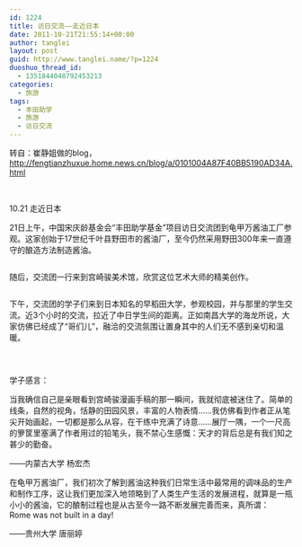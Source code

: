 ```yaml
---
id: 1224
title: 访日交流——走近日本
date: 2011-10-21T21:55:14+00:00
author: tanglei
layout: post
guid: http://www.tanglei.name/?p=1224
duoshuo_thread_id:
  - 1351844048792453213
categories:
  - 旅游
tags:
  - 丰田助学
  - 旅游
  - 访日交流
---
```

转自：崔静姐做的blog，http://fengtianzhuxue.home.news.cn/blog/a/0101004A87F40BB5190AD34A.html

&nbsp;

10.21 走近日本
  
21日上午，中国宋庆龄基金会“丰田助学基金”项目访日交流团到龟甲万酱油工厂参观。这家创始于17世纪千叶县野田市的酱油厂，至今仍然采用野田300年来一直遵守的酿造方法制造酱油。

<p style="text-indent: 0px;" align="center">
  <a href="http://misc.home.news.cn/public/images/original/00/40/AA/1A/1A.jpg" target="_blank"><img src="http://misc.home.news.cn/public/images/original/00/40/AA/1A/1A.jpg" alt=""  /></a>
</p>

随后，交流团一行来到宫崎骏美术馆，欣赏这位艺术大师的精美创作。

<p style="text-indent: 0px;" align="center">
  <a href="http://misc.home.news.cn/public/images/original/00/40/AA/1B/1B.jpg" target="_blank"><img src="http://misc.home.news.cn/public/images/original/00/40/AA/1B/1B.jpg" alt="" border="0" /></a>
</p>

下午，交流团的学子们来到日本知名的早稻田大学，参观校园，并与那里的学生交流。近3个小时的交流，拉近了中日学生间的距离。正如南昌大学的海龙所说，大家仿佛已经成了“哥们儿”，融洽的交流氛围让置身其中的人们无不感到亲切和温暖。

<p style="text-indent: 0px;" align="center">
  <a href="http://misc.home.news.cn/public/images/original/00/40/AA/1C/1C.jpg" target="_blank"><img src="http://misc.home.news.cn/public/images/original/00/40/AA/1C/1C.jpg" alt=""  /></a>
</p>

<p style="text-indent: 0px;" align="center">
  <a href="http://misc.home.news.cn/public/images/original/00/40/AA/1D/1D.jpg" target="_blank"><img src="http://misc.home.news.cn/public/images/original/00/40/AA/1D/1D.jpg" alt=""  /></a>
</p>

<p style="text-indent: 0px;" align="center">
  <a href="http://misc.home.news.cn/public/images/original/00/40/AA/1E/1E.jpg" target="_blank"><img src="http://misc.home.news.cn/public/images/original/00/40/AA/1E/1E.jpg" alt=""  /></a>
</p>

学子感言：

当我确信自己是亲眼看到宫崎骏漫画手稿的那一瞬间，我就彻底被迷住了。简单的线条，自然的视角，恬静的田园风景，丰富的人物表情……我仿佛看到作者正从笔尖开始画起，一切都是那么从容，在干练中充满了诗意……展厅一隅，一个一尺高的箩筐里塞满了作者用过的铅笔头，我不禁心生感慨：天才的背后总是有我们知之甚少的勤奋。

——内蒙古大学 杨宏杰

在龟甲万酱油厂，我们初次了解到酱油这种我们日常生活中最常用的调味品的生产和制作工序，这让我们更加深入地领略到了人类生产生活的发展进程，就算是一瓶小小的酱油，它的酿制过程也是从古至今一路不断发展完善而来，真所谓：Rome was not built in a day!

——贵州大学 唐丽婷
